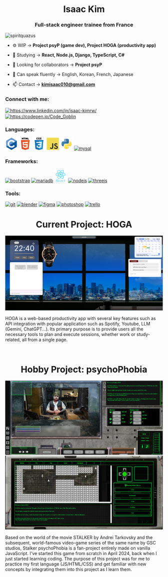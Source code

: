 <h1 align="center">Isaac Kim</h1>
<h3 align="center">Full-stack engineer trainee from France</h3>

<p align="left"> <img src="https://komarev.com/ghpvc/?username=spiritquazus&label=Profile%20views&color=0e75b6&style=flat" alt="spiritquazus" /> </p>

- ⚙️ WIP -> **Project psyP (game dev), Project HOGA (productivity app)**

- 📖 Studying -> **React, Node.js, Django, TypeScript, C#**

- 🤝 Looking for collaborators -> **Project psyP**

- 💬 Can speak fluently -> English, Korean, French, Japanese

- 📫 Contact -> **kimisaac010@gmail.com**


<h3 align="left">Connect with me:</h3>
<p align="left">
<a href="https://linkedin.com/in/https://www.linkedin.com/in/isaac-kimrw/" target="blank"><img align="center" src="https://raw.githubusercontent.com/rahuldkjain/github-profile-readme-generator/master/src/images/icons/Social/linked-in-alt.svg" alt="https://www.linkedin.com/in/isaac-kimrw/" height="30" width="40" /></a>
<a href="https://codepen.io/Code_Goblin" target="blank"><img align="center" src="https://pbs.twimg.com/profile_images/1701405088516841472/eq4HCVCf_400x400.png" alt="https://codepen.io/Code_Goblin" height="40" width="40" /></a>
</p>


<h3 align="left">Languages:</h3>
<a href="https://www.cprogramming.com/" target="blank" rel="noreferrer"><img src="https://raw.githubusercontent.com/devicons/devicon/master/icons/c/c-original.svg" alt="c" width="40" height="40"/></a> 
<a href="https://www.w3.org/html/" target="blank" rel="noreferrer"><img src="https://raw.githubusercontent.com/devicons/devicon/master/icons/html5/html5-original-wordmark.svg" alt="html5" width="40" height="40"/></a> 
<a href="https://www.w3schools.com/css/" target="blank" rel="noreferrer"><img src="https://raw.githubusercontent.com/devicons/devicon/master/icons/css3/css3-original-wordmark.svg" alt="css3" width="40" height="40"/></a> 
<a href="https://developer.mozilla.org/en-US/docs/Web/JavaScript" target="blank" rel="noreferrer"><img src="https://raw.githubusercontent.com/devicons/devicon/master/icons/javascript/javascript-original.svg" alt="javascript" width="40" height="40"/></a>  
<a href="https://www.python.org" target="blank" rel="noreferrer"><img src="https://raw.githubusercontent.com/devicons/devicon/master/icons/python/python-original.svg" alt="python" width="40" height="40"/></a> 
<a href="https://www.mysql.com/" target="blank" rel="noreferrer"><img src="https://www.svgrepo.com/show/331760/sql-database-generic.svg" alt="mysql" width="40" height="40"/></a> 
</p>

<h3 align="left">Frameworks:</h3>
<a href="https://getbootstrap.com" target="blank" rel="noreferrer"><img src="https://camo.githubusercontent.com/b872b9ada0c2c3d373bbb0c356eb4af353127335fc3d2e611964433864ab4de1/68747470733a2f2f676574626f6f7473747261702e636f6d2f646f63732f352e322f6173736574732f6272616e642f626f6f7473747261702d6c6f676f2d736861646f772e706e67" alt="bootstrap" width="40" height="40"/></a> 
<a href="https://mariadb.org/" target="blank" rel="noreferrer"><img src="https://www.svgrepo.com/show/354037/mariadb-icon.svg" alt="mariadb" width="40" height="40"/></a>
<a href="https://reactjs.org/" target="blank" rel="noreferrer"><img src="https://raw.githubusercontent.com/devicons/devicon/master/icons/react/react-original-wordmark.svg" alt="react" width="40" height="40"/></a>
<a href="https://nodejs.org" target="blank" rel="noreferrer"><img src="https://www.svgrepo.com/show/378837/node.svg" alt="nodejs" width="40" height="40"/></a>  
<a href="https://threejs.org/" target="blank" rel="noreferrer"><img src="https://global.discourse-cdn.com/standard17/uploads/threejs/optimized/2X/e/e4f86d2200d2d35c30f7b1494e96b9595ebc2751_2_496x500.png" alt="threejs" width="40" height="40"/></a>  

<h3 align="left">Tools:</h3>
<p align="left"> 
<a href="https://git-scm.com/" target="blank" rel="noreferrer"><img src="https://www.vectorlogo.zone/logos/git-scm/git-scm-icon.svg" alt="git" width="40" height="40"/></a> 
<a href="https://www.blender.org/" target="blank" rel="noreferrer"><img src="https://download.blender.org/branding/community/blender_community_badge_white.svg" alt="blender" width="40" height="40"/></a> 
<a href="https://www.figma.com/" target="blank" rel="noreferrer"><img src="https://www.vectorlogo.zone/logos/figma/figma-icon.svg" alt="figma" width="40" height="40"/></a> 
<a href="https://www.photoshop.com/en" target="blank" rel="noreferrer"><img src="https://www.svgrepo.com/show/373968/photoshop.svg" alt="photoshop" width="40" height="40"/></a>
<a href="https://trello.com/platforms" target="blank" rel="noreferrer"><img src="https://www.svgrepo.com/show/475688/trello-color.svg" alt="trello" width="40" height="40"/></a>


<br/>

<h1 align="center">Current Project: HOGA</h1>

<img src="./hogaExMinus.png"></img>

<p>HOGA is a web-based productivity app with several key features such as API integration with popular application such as Spotify, Youtube, LLM (Gemini, ChatGPT...). Its primary purpose is to provide users all the necessary tools to plan and execute sessions, whether work or study-related, all from a single page.</p>

<br/>

<h1 align="center">Hobby Project: psychoPhobia</h1>

<img src="./psyPex1.png"></img>
<br/>
<img src="./psyPex2.png"></img>
<p>Based on the world of the movie STALKER by Andrei Tarkovsky and the subsequent, world-famous video-game series of the same name by GSC studios, Stalker psychoPhobia is a fan-project entirely made on vanilla JavaScript. I've started this game from scratch in April 2024, back when I just started learning coding. The purpose of this project was for me to practice my first language (JS/HTML/CSS) and get familiar with new concepts by integrating them into this project as I learn them.</p>
<br/>

